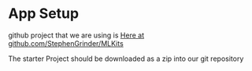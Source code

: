 # App Setup

github project that we are using is
[Here at github.com/StephenGrinder/MLKits](https://github.com/StephenGrider/MLKits)

The starter Project should be downloaded as a zip into our git repository
